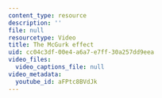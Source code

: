 ```yaml
---
content_type: resource
description: ''
file: null
resourcetype: Video
title: The McGurk effect
uid: cc04c3df-00e4-a6a7-e7ff-30a257dd9eea
video_files:
  video_captions_file: null
video_metadata:
  youtube_id: aFPtc8BVdJk
---
```

